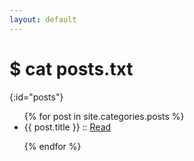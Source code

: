 ```yaml
---
layout: default
---
```


# $ cat posts.txt
{:id="posts"}

<ul>
{% for post in site.categories.posts %}

<li>{{ post.title }} :: <a href="{{ post.url }}" title="{{ post.description }}">Read</a></li>

{% endfor %}
</ul>